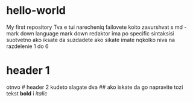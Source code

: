 # hello-world
My first repository
Tva e tui narecheniq  failovete koito zavurshvat s md - mark down language mark down redaktor ima po specific sintaksisi suotvetno
ako iksate da suzdadete ako sikate imate nqkolko niva na razdelenie 1 do 6 
# header 1 
otnvo # header 2 kudeto slagate dva ##
ako iskate da go napravite tozi tekst **bold** i _italic_
